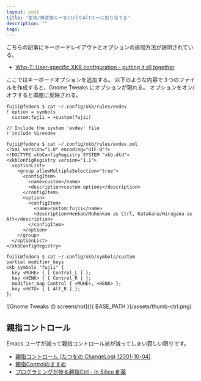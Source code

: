 ```yaml
---
layout: post
title: "変換/無変換キーをCtrlやAltキーに割り当てる"
description: ""
tags: 
---
```


こちらの記事にキーボードレイアウトとオプションの追加方法が説明されている。
* [Who-T: User-specific XKB configuration - putting it all together](https://who-t.blogspot.com/2020/09/user-specific-xkb-configuration-putting.html)

ここではキーボードオプションを追加する。
以下のような内容で３つのファイルを作成すると、Gnome Tweaks にオプションが現れる。
オプションをオン/オフすると即座に反映される。

~~~
fujii@fedora $ cat ~/.config/xkb/rules/evdev
! option = symbols
  custom:fujii = +custom(fujii)

// Include the system 'evdev' file
! include %S/evdev
~~~

~~~
fujii@fedora $ cat ~/.config/xkb/rules/evdev.xml
<?xml version="1.0" encoding="UTF-8"?>
<!DOCTYPE xkbConfigRegistry SYSTEM "xkb.dtd">
<xkbConfigRegistry version="1.1">
  <optionList>
    <group allowMultipleSelection="true">
      <configItem>
        <name>custom</name>
        <description>custom options</description>
      </configItem>
      <option>
        <configItem>
          <name>custom:fujii</name>
          <description>Henkan/Muhenkan as Ctrl, Katakana/Hiragana as Alt</description>
        </configItem>
      </option>
    </group>
  </optionList>
</xkbConfigRegistry>
~~~

~~~
fujii@fedora $ cat ~/.config/xkb/symbols/custom
partial modifier_keys
xkb_symbols "fujii" {
  key <MUHE> { [ Control_L ] };
  key <HENK> { [ Control_R ] };
  modifier_map Control { <MUHE>, <HENK> };
  key <HKTG> { [ Alt_R ] };
};
~~~

![Gnome Tweaks の screenshot]({{ BASE_PATH }}/assets/thumb-ctrl.png)

## 親指コントロール

Emacs ユーザが減って親指コントロール派が減ってしまい寂しい限りです。

* [親指コントロール (たつをの ChangeLog) (2001-10-04)](https://chalow.net/2001-10-04-3.html)
* [親指Controlのすすめ](https://rcmdnk.com/blog/2017/10/10/computer-windows-mac-bash/)
* [プログラミングが捗る親指Ctrl - In Silico 創薬](https://www.insilico.jp/blog/2019/05/31/programming_thumb_ctrl_key/)
